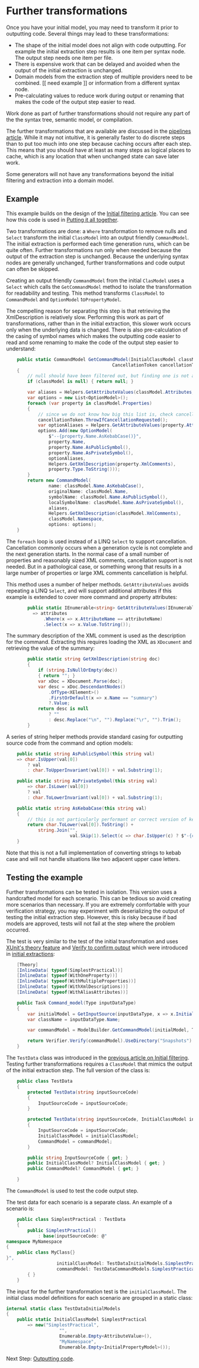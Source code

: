 # Further transformations

Once you have your initial model, you may need to transform it prior to outputting code. Several things may lead to these transformations:

* The shape of the initial model does not align with code outputting. For example the initial extraction step results is one item per syntax node. The output step needs one item per file.
* There is expensive work that can be delayed and avoided when the output of the initial extraction is unchanged. 
* Domain models from the extraction step of multiple providers need to be combined. [[ need example ]] or information from a different syntax node.
* Pre-calculating values to reduce work during output or renaming that makes the code of the output step easier to read. 

Work done as part of further transformations should not require any part of the the syntax tree, semantic model, or compilation.

The further transformations that are available are discussed in the [pipelines article](..\pipeline.md). While it may not intuitive, it is generally faster to do discrete steps than to put too much into one step because caching occurs after each step. This means that you should have at least as many steps as logical places to cache, which is any location that when unchanged state can save later work.

Some generators will not have any transformations beyond the initial filtering and extraction into a domain model.

## Example

This example builds on the design of the [Initial filtering article](initial-filtering.md#example). You can see how this code is used in [Putting it all together](putting-it-all-together.md#example).

Two transformations are done: a `Where` transformation to remove nulls and `Select` transform the initial `ClassModel` into an output friendly `CommandModel`. The initial extraction is performed each time generation runs, which can be quite often. Further transformations run only when needed because the output of the extraction step is unchanged. Because the underlying syntax nodes are generally unchanged, further transformations and code output can often be skipped.

Creating an output friendly `CommandModel` from the initial `ClasModel` uses a `Select` which calls the `GetCommandModel` method to isolate the transformation for readability and testing. This method transforms `ClassModel` to `CommandModel` and `OptionModel`  to`PropertyModel`.

The compelling reason for separating this step is that retrieving the XmlDescription is relatively slow. Performing this work as part of transformations, rather than in the initial extraction, this slower work occurs only when the underlying data is changed. There is also pre-calculation of the casing of symbol names which makes the outputting code easier to read and some renaming to make the code of the output step easier to understand:

```csharp
    public static CommandModel GetCommandModel(InitialClassModel classModel,
                                        CancellationToken cancellationToken)
    {
        // null should have been filtered out, but finding one is not a reason to crash
        if (classModel is null) { return null; }

        var aliases = Helpers.GetAttributeValues(classModel.Attributes, "AliasAttribute");
        var options = new List<OptionModel>();
        foreach (var property in classModel.Properties)
        {
            // since we do not know how big this list is, check cancellation token
            cancellationToken.ThrowIfCancellationRequested();
            var optionAliases = Helpers.GetAttributeValues(property.Attributes, "AliasAttribute");
            options.Add(new OptionModel(
                $"--{property.Name.AsKebabCase()}",
                property.Name,
                property.Name.AsPublicSymbol(),
                property.Name.AsPrivateSymbol(),
                optionAliases,
                Helpers.GetXmlDescription(property.XmlComments),
                property.Type.ToString()));
        }
        return new CommandModel(
                name: classModel.Name.AsKebabCase(),
                originalName: classModel.Name,
                symbolName: classModel.Name.AsPublicSymbol(),
                localSymbolName: classModel.Name.AsPrivateSymbol(),
                aliases,
                Helpers.GetXmlDescription(classModel.XmlComments),
                classModel.Namespace,
                options: options);
    }
```

The `foreach` loop is used instead of a LINQ `Select` to support cancellation. Cancellation commonly occurs when a generation cycle is not complete and the next generation starts. In the normal case of a small number of properties and reasonably sized XML comments, cancellation support is not needed. But in a pathological case, or something wrong that results in a large number of properties or large XML comments cancellation is helpful.

This method uses a number of helper methods. `GetAttributeValues` avoids repeating a LINQ `Select`, and will support additional attributes if this example is extended to cover more command and property attributes:

```csharp
        public static IEnumerable<string> GetAttributeValues(IEnumerable<AttributeValue> attributes, string attributeName)
          => attributes
              .Where(x => x.AttributeName == attributeName)
              .Select(x => x.Value.ToString());
```

The summary description of the XML comment is used as the description for the command. Extracting this requires loading the XML as `XDocument` and retrieving the value of the summary:

```csharp
        public static string GetXmlDescription(string doc)
        {
            if (string.IsNullOrEmpty(doc))
            { return ""; }
            var xDoc = XDocument.Parse(doc);
            var desc = xDoc.DescendantNodes()
                .OfType<XElement>()
                .FirstOrDefault(x => x.Name == "summary")
                ?.Value;
            return desc is null
                ? ""
                : desc.Replace("\n", "").Replace("\r", "").Trim();
        }
```

A series of string helper methods provide standard casing for outputting source code from the command and option models:

```csharp
    public static string AsPublicSymbol(this string val)
    => char.IsUpper(val[0])
        ? val
        : char.ToUpperInvariant(val[0]) + val.Substring(1);

    public static string AsPrivateSymbol(this string val)
        => char.IsLower(val[0])
        ? val
        : char.ToLowerInvariant(val[0]) + val.Substring(1);

    public static string AsKebabCase(this string val)
    {
        // this is not particularly performant or correct version of kebab case
        return char.ToLower(val[0]).ToString() +
            string.Join("",
                        val.Skip(1).Select(c => char.IsUpper(c) ? $"-{char.ToLower(c)}" : c.ToString()));
    }
```

Note that this is not a full implementation of converting strings to kebab case and will not handle situations like two adjacent upper case letters.

## Testing the example

Further transformations can be tested in isolation. This version uses a handcrafted model for each scenario. This can be tedious so avoid creating more scenarios than necessary. If you are extremely comfortable with your verification strategy, you may experiment with deserializing the output of testing the initial extraction step. However, this is risky because if bad models are approved, tests will not fail at the step where the problem occurred.

The test is very similar to the test of the initial transformation and uses [XUnit's theory feature]() and [Verify to confirm output]() which were introduced in [initial extractions](initial-extractions.md):

```csharp
    [Theory]
    [InlineData( typeof(SimplestPractical))]
    [InlineData( typeof(WithOneProperty))]
    [InlineData( typeof(WithMultipleProperties))]
    [InlineData( typeof(WithXmlDescriptions))]
    [InlineData( typeof(WithAliasAttributes))]

    public Task Command_model(Type inputDataType)
    {
        var initialModel = GetInputSource(inputDataType, x => x.InitialClassModel);
        var className = inputDataType.Name;

        var commandModel = ModelBuilder.GetCommandModel(initialModel, TestHelpersCommon.CancellationTokenForTesting);

        return Verifier.Verify(commandModel).UseDirectory("Snapshots").UseTextForParameters(className);
    }
```

The `TestData` class was introduced in the [previous article on Initial filtering](design-input-data.md#testing-the-example). Testing further transformations requires a `ClassModel` that mimics the output of the initial extraction step. The full version of the class is:

```csharp
    public class TestData
    {
        protected TestData(string inputSourceCode)
        {
            InputSourceCode = inputSourceCode;
        }

        protected TestData(string inputSourceCode, InitialClassModel initialClassModel, CommandModel commandModel)
        {
            InputSourceCode = inputSourceCode;
            InitialClassModel = initialClassModel;
            CommandModel = commandModel;
        }

        public string InputSourceCode { get; }
        public InitialClassModel? InitialClassModel { get; }
        public CommandModel? CommandModel { get; }

    }
```

The `CommandModel` is used to test the code output step.

The test data for each scenario is a separate class. An example of a scenario is:

```csharp
    public class SimplestPractical : TestData
    {
        public SimplestPractical()
            : base(inputSourceCode: @"
namespace MyNamespace
{
    public class MyClass{}
}",
                   initialClassModel: TestDataInitialModels.SimplestPractical,
                   commandModel: TestDataCommandModels.SimplestPractical)
        { }
    }
```

The input for the further transformation test is the `initialClassModel`. The initial class model definitions for each scenario are grouped in a static class:

```csharp
internal static class TestDataInitialModels
{
    public static InitialClassModel SimplestPractical
        => new("SimplestPractical",
                    "",
                    Enumerable.Empty<AttributeValue>(),
                    "MyNamespace",
                    Enumerable.Empty<InitialPropertyModel>());
```

Next Step: [Outputting code](output-code.md).
